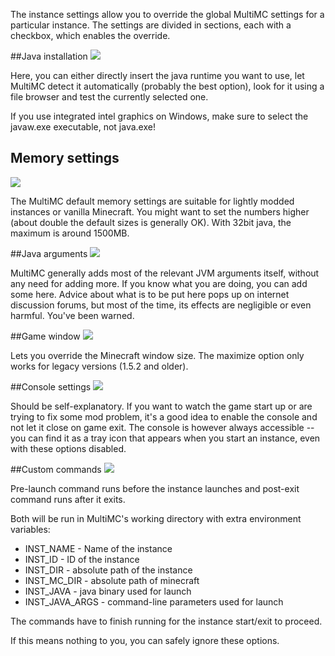 The instance settings allow you to override the global MultiMC settings for a particular instance.
The settings are divided in sections, each with a checkbox, which enables the override.

##Java installation
![](http://dethware.org/pics/mmchelp/javainst.png)

Here, you can either directly insert the java runtime you want to use, let MultiMC detect it automatically (probably the best option), look for it using a file browser and test the currently selected one.

If you use integrated intel graphics on Windows, make sure to select the javaw.exe executable, not java.exe!

## Memory settings
![](http://dethware.org/pics/mmchelp/javamem.png)

The MultiMC default memory settings are suitable for lightly modded instances or vanilla Minecraft. You might want to set the numbers higher (about double the default sizes is generally OK). With 32bit java, the maximum is around 1500MB.

##Java arguments
![](http://dethware.org/pics/mmchelp/javaargs.png)

MultiMC generally adds most of the relevant JVM arguments itself, without any need for adding more. If you know what you are doing, you can add some here. Advice about what is to be put here pops up on internet discussion forums, but most of the time, its effects are negligible or even harmful. You've been warned.

##Game window
![](http://dethware.org/pics/mmchelp/windowopts.png)

Lets you override the Minecraft window size. The maximize option only works for legacy versions (1.5.2 and older).

##Console settings
![](http://dethware.org/pics/mmchelp/consoleopts.png)

Should be self-explanatory. If you want to watch the game start up or are trying to fix some mod problem, it's a good idea to enable the console and not let it close on game exit. The console is however always accessible -- you can find it as a tray icon that appears when you start an instance, even with these options disabled.

##Custom commands
![](http://dethware.org/pics/mmchelp/custcmds.png)

Pre-launch command runs before the instance launches and post-exit command runs after it exits.

Both will be run in MultiMC's working directory with extra environment variables:
* INST_NAME - Name of the instance
* INST_ID - ID of the instance
* INST_DIR - absolute path of the instance
* INST_MC_DIR - absolute path of minecraft
* INST_JAVA - java binary used for launch
* INST_JAVA_ARGS - command-line parameters used for launch

The commands have to finish running for the instance start/exit to proceed.

If this means nothing to you, you can safely ignore these options.